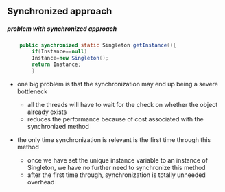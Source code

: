 ## Synchronized approach

##### problem with synchronized approach

```java
    public synchronized static Singleton getInstance(){
        if(Instance==null)
        Instance=new Singleton();
        return Instance;
        }
```

* one big problem is that the synchronization may end up being a severe bottleneck
    * all the threads will have to wait for the check on whether the object already exists
    * reduces the performance because of cost associated with the synchronized method

* the only time synchronization is relevant is the first time through this method
    * once we have set the unique instance variable to an instance of Singleton, we have no
      further need to synchronize this method
    * after the first time through, synchronization is totally unneeded overhead